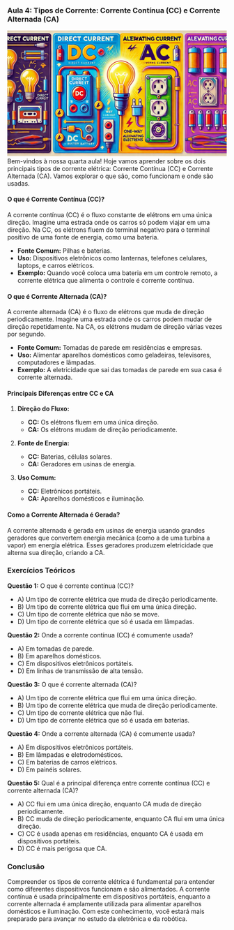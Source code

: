 ### Aula 4: Tipos de Corrente: Corrente Contínua (CC) e Corrente Alternada (CA)
![](./assets/04.jpeg)
Bem-vindos à nossa quarta aula! Hoje vamos aprender sobre os dois principais tipos de corrente elétrica: Corrente Contínua (CC) e Corrente Alternada (CA). Vamos explorar o que são, como funcionam e onde são usadas.

#### O que é Corrente Contínua (CC)?

A corrente contínua (CC) é o fluxo constante de elétrons em uma única direção. Imagine uma estrada onde os carros só podem viajar em uma direção. Na CC, os elétrons fluem do terminal negativo para o terminal positivo de uma fonte de energia, como uma bateria. 

- **Fonte Comum:** Pilhas e baterias.
- **Uso:** Dispositivos eletrônicos como lanternas, telefones celulares, laptops, e carros elétricos.
- **Exemplo:** Quando você coloca uma bateria em um controle remoto, a corrente elétrica que alimenta o controle é corrente contínua.

#### O que é Corrente Alternada (CA)?

A corrente alternada (CA) é o fluxo de elétrons que muda de direção periodicamente. Imagine uma estrada onde os carros podem mudar de direção repetidamente. Na CA, os elétrons mudam de direção várias vezes por segundo.

- **Fonte Comum:** Tomadas de parede em residências e empresas.
- **Uso:** Alimentar aparelhos domésticos como geladeiras, televisores, computadores e lâmpadas.
- **Exemplo:** A eletricidade que sai das tomadas de parede em sua casa é corrente alternada.

#### Principais Diferenças entre CC e CA

1. **Direção do Fluxo:**
   - **CC:** Os elétrons fluem em uma única direção.
   - **CA:** Os elétrons mudam de direção periodicamente.

2. **Fonte de Energia:**
   - **CC:** Baterias, células solares.
   - **CA:** Geradores em usinas de energia.

3. **Uso Comum:**
   - **CC:** Eletrônicos portáteis.
   - **CA:** Aparelhos domésticos e iluminação.

#### Como a Corrente Alternada é Gerada?

A corrente alternada é gerada em usinas de energia usando grandes geradores que convertem energia mecânica (como a de uma turbina a vapor) em energia elétrica. Esses geradores produzem eletricidade que alterna sua direção, criando a CA.

### Exercícios Teóricos

**Questão 1:** O que é corrente contínua (CC)?
- A) Um tipo de corrente elétrica que muda de direção periodicamente.
- B) Um tipo de corrente elétrica que flui em uma única direção.
- C) Um tipo de corrente elétrica que não se move.
- D) Um tipo de corrente elétrica que só é usada em lâmpadas.

**Questão 2:** Onde a corrente contínua (CC) é comumente usada?
- A) Em tomadas de parede.
- B) Em aparelhos domésticos.
- C) Em dispositivos eletrônicos portáteis.
- D) Em linhas de transmissão de alta tensão.

**Questão 3:** O que é corrente alternada (CA)?
- A) Um tipo de corrente elétrica que flui em uma única direção.
- B) Um tipo de corrente elétrica que muda de direção periodicamente.
- C) Um tipo de corrente elétrica que não flui.
- D) Um tipo de corrente elétrica que só é usada em baterias.

**Questão 4:** Onde a corrente alternada (CA) é comumente usada?
- A) Em dispositivos eletrônicos portáteis.
- B) Em lâmpadas e eletrodomésticos.
- C) Em baterias de carros elétricos.
- D) Em painéis solares.

**Questão 5:** Qual é a principal diferença entre corrente contínua (CC) e corrente alternada (CA)?
- A) CC flui em uma única direção, enquanto CA muda de direção periodicamente.
- B) CC muda de direção periodicamente, enquanto CA flui em uma única direção.
- C) CC é usada apenas em residências, enquanto CA é usada em dispositivos portáteis.
- D) CC é mais perigosa que CA.

### Conclusão

Compreender os tipos de corrente elétrica é fundamental para entender como diferentes dispositivos funcionam e são alimentados. A corrente contínua é usada principalmente em dispositivos portáteis, enquanto a corrente alternada é amplamente utilizada para alimentar aparelhos domésticos e iluminação. Com este conhecimento, você estará mais preparado para avançar no estudo da eletrônica e da robótica.
